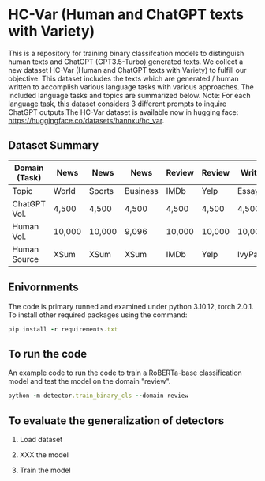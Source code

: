 # HC-Var (Human and ChatGPT texts with Variety)
This is a repository for training binary classifcation models to distinguish human texts and ChatGPT (GPT3.5-Turbo) generated texts.
We collect a new dataset HC-Var (Human and ChatGPT texts with Variety) to fulfill our objective. 
This dataset includes the texts which are generated / human written to accomplish various language tasks with various approaches. 
The included language tasks and topics are summarized below. 
Note: For each language task, this dataset considers 3 different prompts to inquire ChatGPT outputs.The HC-Var dataset is available now in hugging face: https://huggingface.co/datasets/hannxu/hc_var. 

## Dataset Summary

| Domain (Task) | News   | News   | News     | Review | Review | Writing  | QA      | QA      | QA      | QA      |
|---------------|--------|--------|----------|--------|--------|----------|---------|---------|---------|---------|
| Topic         | World  | Sports | Business | IMDb   | Yelp   | Essay    | Finance | Histroy | Medical | Science |
| ChatGPT Vol.  | 4,500  | 4,500  | 4,500    | 4,500  | 4,500  | 4,500    | 4,500   | 4,500   | 4,500   | 4,500   |
| Human Vol.    | 10,000 | 10,000 | 9,096    | 10,000 | 10,000 | 10,000   | 10,000  | 10,000  | 10,000  | 10,000  |
| Human Source  | XSum   | XSum   | XSum     | IMDb   | Yelp   | IvyPanda | FiQA    | Reddit  | MedQuad | Reddit  |


## Enivornments
The code is primary runned and examined under python 3.10.12, torch 2.0.1. To install other required packages using the command:
```ruby
pip install -r requirements.txt
```
## To run the code
An example code to run the code to train a RoBERTa-base classification model and test the model on the domain "review".
```ruby
python -m detector.train_binary_cls --domain review 
```

## To evaluate the generalization of detectors
1. Load dataset

2. XXX the model

3. Train the model
